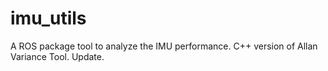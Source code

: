 # imu_utils
A ROS package tool to analyze the IMU performance. C++ version of Allan Variance Tool. Update.
